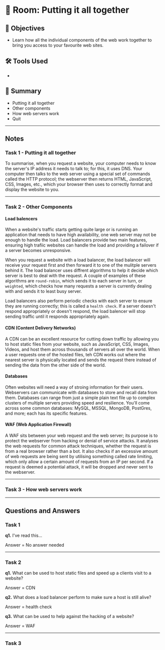 # 🚪 Room: Putting it all together

## 🎯 Objectives
- Learn how all the individual components of the web work together to bring you access to your favourite web sites.

## 🛠️ Tools Used
-

## 💬 Summary
- Putting it all together
- Other components
- How web servers work
- Quit

-----

## Notes

### Task 1 - Putting it all together

To summarise, when you request a website, your computer needs to know the server's IP address it needs to talk to; for this, it uses DNS. Your computer then talks to the web server using a special set of commands called the HTTP protocol; the webserver then returns HTML, JavaScript, CSS, Images, etc., which your browser then uses to correctly format and display the website to you.

-----

### Task 2 - Other Components

#### Load balencers

When a website's traffic starts getting quite large or is running an application that needs to have high availability, one web server may not be enough to handle the load. Load balancers provide two main features, ensuring high trafiic websites can handle the load and providing a failover if a server becomes unresponsive.

When you request a website with a load balancer, the load balancer will receive your request first and then forward it to one of the mulitple servers behind it. The load balancer uses diffrent algorithms to help it decide which server is best to deal with the request. A couple of examples of these algorithms are `round-robin`, which sends it to each server in turn, or `weighted`, which checks how many requests a server is currently dealing with and sends it to least busy server.

Load balancers also perform periodic checks with each server to ensure they are running correctly; this is called a `health check`. If a server doesn't respond appropriately or doesn't respond, the load balencer will stop sending traffic until it responds appropriately again.


#### CDN (Content Delivery Networks)

A CDN can be an excellent resource for cutting down traffic by allowing you to host static files from your website, such as JavaScript, CSS, Images, Videos, and host them across thousands of servers all over the world. When a user requests one of the hosted files, teh CDN works out where the nearest server is physically located and sends the request there instead of sending the data from the other side of the world.


#### Databases

Often websites will need a way of stroing information for their users. Webservers can communicate with databases to store and recall data from them. Databases can range from just a simple plain text file up to complex clusters of multiple servers providing speed and resilience. You'll come across some common databases: MySQL, MSSQL, MongoDB, PostGres, and more; each has its specific features.

#### WAF (Web Application Firewall)

A WAF sits between your web request and the web server; its purpose is to protect the webserver from hacking or denial of service attacks. It analyses the web requests for common attack techniques, whether the request is from a real browser rather than a bot. It also checks if an excessive amount of web requests are being sent by utilising something called rate limiting, which only allow a certain amount of requests from an IP per second. If a request is deemed a potential attack, it will be dropped and never sent to the webserver.

-----

### Task 3 - How web servers work




-----

## Questions and Answers

### Task 1

**q1.** I've read this...

Answer = No answer needed

-----

### Task 2 

**q1.** What can be used to host static files and speed up a clients visit to a website?

Answer = CDN


**q2.** What does a load balancer perform to make sure a host is still alive?

Answer = health check


**q3.** What can be used to help against the hacking of a website?

Answer = WAF

-----

### Task 3 











